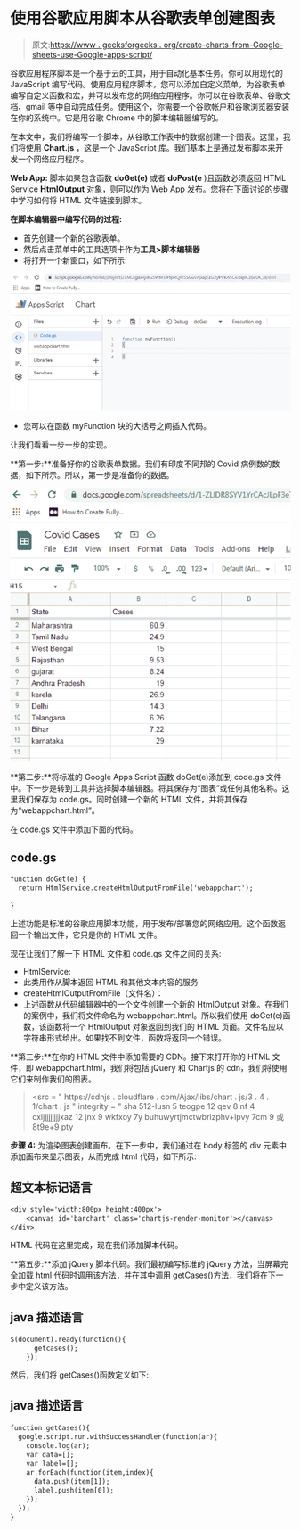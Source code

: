 # 使用谷歌应用脚本从谷歌表单创建图表

> 原文:[https://www . geeksforgeeks . org/create-charts-from-Google-sheets-use-Google-apps-script/](https://www.geeksforgeeks.org/create-charts-from-google-sheets-using-google-apps-script/)

谷歌应用程序脚本是一个基于云的工具，用于自动化基本任务。你可以用现代的 JavaScript 编写代码。使用应用程序脚本，您可以添加自定义菜单，为谷歌表单编写自定义函数和宏，并可以发布您的网络应用程序。你可以在谷歌表单、谷歌文档、gmail 等中自动完成任务。使用这个，你需要一个谷歌帐户和谷歌浏览器安装在你的系统中。它是用谷歌 Chrome 中的脚本编辑器编写的。

在本文中，我们将编写一个脚本，从谷歌工作表中的数据创建一个图表。这里，我们将使用 **Chart.js** ，这是一个 JavaScript 库。我们基本上是通过发布脚本来开发一个网络应用程序。

**Web App:** 脚本如果包含函数 **doGet(e)** 或者 **doPost(e** )且函数必须返回 HTML Service **HtmlOutput** 对象，则可以作为 Web App 发布。您将在下面讨论的步骤中学习如何将 HTML 文件链接到脚本。

**在脚本编辑器中编写代码的过程:**

*   首先创建一个新的谷歌表单。
*   然后点击菜单中的工具选项卡作为**工具>脚本编辑器**
*   将打开一个新窗口，如下所示:

![](img/96cb9b9410b3f62a574eaae39779b90d.png)

*   您可以在函数 myFunction 块的大括号之间插入代码。

让我们看看一步一步的实现。

**第一步:**准备好你的谷歌表单数据。我们有印度不同邦的 Covid 病例数的数据，如下所示。所以，第一步是准备你的数据。

![](img/bc433987f37baef7f4e796ee3ba4ea65.png)

**第二步:**将标准的 Google Apps Script 函数 doGet(e)添加到 code.gs 文件中。下一步是转到工具并选择脚本编辑器。将其保存为“图表”或任何其他名称。这里我们保存为 code.gs。同时创建一个新的 HTML 文件，并将其保存为“webappchart.html”。

在 code.gs 文件中添加下面的代码。

## code.gs

```htmlhtml
function doGet(e) {
  return HtmlService.createHtmlOutputFromFile('webappchart');

}
```

上述功能是标准的谷歌应用脚本功能，用于发布/部署您的网络应用。这个函数返回一个输出文件，它只是你的 HTML 文件。

现在让我们了解一下 HTML 文件和 code.gs 文件之间的关系:

*   HtmlService:
*   此类用作从脚本返回 HTML 和其他文本内容的服务
*   createHtmlOutputFromFile（文件名）：
*   上述函数从代码编辑器中的一个文件创建一个新的 HtmlOutput 对象。在我们的案例中，我们将文件命名为 webappchart.html。所以我们使用 doGet(e)函数，该函数将一个 HtmlOutput 对象返回到我们的 HTML 页面。文件名应以字符串形式给出。如果找不到文件，函数将返回一个错误。

**第三步:**在你的 HTML 文件中添加需要的 CDN。接下来打开你的 HTML 文件，即 webappchart.html，我们将包括 jQuery 和 Chartjs 的 cdn，我们将使用它们来制作我们的图表。

> <src = " https://cdnjs . cloudflare . com/Ajax/libs/chart . js/3 . 4 . 1/chart . js " integrity = " sha 512-lusn 5 teogpe 12 qev 8 nf 4 cxljjjjjjjjjxaz 12 jnx 9 wkfxoy 7y buhuwyrtjmctwbrizphv+lpvy 7cm 9 或 8t9e+9 pty

**步骤 4:** 为渲染图表创建画布。在下一步中，我们通过在 body 标签的 div 元素中添加画布来显示图表，从而完成 html 代码，如下所示:

## 超文本标记语言

```htmlhtml
<div style='width:800px height:400px'>
    <canvas id='barchart' class='chartjs-render-monitor'></canvas>
</div>
```

HTML 代码在这里完成，现在我们添加脚本代码。

**第五步:**添加 jQuery 脚本代码。我们最初编写标准的 jQuery 方法，当屏幕完全加载 html 代码时调用该方法，并在其中调用 getCases()方法，我们将在下一步中定义该方法。

## java 描述语言

```htmlhtml
$(document).ready(function(){
      getcases();
    });
```

然后，我们将 getCases()函数定义如下:

## java 描述语言

```htmlhtml
function getCases(){
  google.script.run.withSuccessHandler(function(ar){
    console.log(ar);
    var data=[];
    var label=[];
    ar.forEach(function(item,index){
      data.push(item[1]);
      label.push(item[0]);
    });
  });
}
```